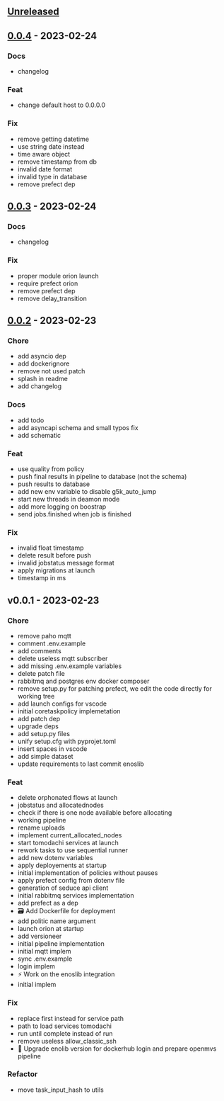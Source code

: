 <a name="unreleased"></a>
## [Unreleased]


<a name="0.0.4"></a>
## [0.0.4] - 2023-02-24
### Docs
- changelog

### Feat
- change default host to 0.0.0.0

### Fix
- remove getting datetime
- use string date instead
- time aware object
- remove timestamp from db
- invalid date format
- invalid type in database
- remove prefect dep


<a name="0.0.3"></a>
## [0.0.3] - 2023-02-24
### Docs
- changelog

### Fix
- proper module orion launch
- require prefect orion
- remove prefect dep
- remove delay_transition


<a name="0.0.2"></a>
## [0.0.2] - 2023-02-23
### Chore
- add asyncio dep
- add dockerignore
- remove not used patch
- splash in readme
- add changelog

### Docs
- add todo
- add asyncapi schema and small typos fix
- add schematic

### Feat
- use quality from policy
- push final results in pipeline to database (not the schema)
- push results to database
- add new env variable to disable g5k_auto_jump
- start new threads in deamon mode
- add more logging on boostrap
- send jobs.finished when job is finished

### Fix
- invalid float timestamp
- delete result before push
- invalid jobstatus message format
- apply migrations at launch
- timestamp in ms


<a name="v0.0.1"></a>
## v0.0.1 - 2023-02-23
### Chore
- remove paho mqtt
- comment .env.example
- add comments
- delete useless mqtt subscriber
- add missing .env.example variables
- delete patch file
- rabbitmq and postgres env docker composer
- remove setup.py for patching prefect, we edit the code directly for working tree
- add launch configs for vscode
- initial coretaskpolicy implemetation
- add patch dep
- upgrade deps
- add setup.py files
- unify setup.cfg with pyprojet.toml
- insert spaces in vscode
- add simple dataset
- update requirements to last commit enoslib

### Feat
- delete orphonated flows at launch
- jobstatus and allocatednodes
- check if there is one node available before allocating
- working pipeline
- rename uploads
- implement current_allocated_nodes
- start tomodachi services at launch
- rework tasks to use sequential runner
- add new dotenv variables
- apply deployements at startup
- initial implementation of policies without pauses
- apply prefect config from dotenv file
- generation of seduce api client
- initial rabbitmq services implementation
- add prefect as a dep
- :card_file_box: Add Dockerfile for deployment
- add politic name argument
- launch orion at startup
- add versioneer
- initial pipeline implementation
- initial mqtt implem
- sync .env.example
- login implem
- :zap: Work on the enoslib integration
- initial implem

### Fix
- replace first instead for service path
- path to load services tomodachi
- run until complete instead of run
- remove useless allow_classic_ssh
- :memo: Upgrade enolib version for dockerhub login and prepare openmvs pipeline

### Refactor
- move task_input_hash to utils


[Unreleased]: https://github.com/naomesh/naomesh-onion-orchestrator/compare/0.0.4...HEAD
[0.0.4]: https://github.com/naomesh/naomesh-onion-orchestrator/compare/0.0.3...0.0.4
[0.0.3]: https://github.com/naomesh/naomesh-onion-orchestrator/compare/0.0.2...0.0.3
[0.0.2]: https://github.com/naomesh/naomesh-onion-orchestrator/compare/v0.0.1...0.0.2
